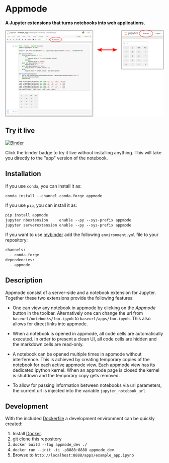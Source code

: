 # Appmode

**A Jupyter extensions that turns notebooks into web applications.**

![screenshots](./screenshots.png)

## Try it live

[![Binder](https://mybinder.org/badge.svg)](https://mybinder.org/v2/gh/oschuett/appmode/master?urlpath=%2Fapps%2Fexample_app.ipynb)

Click the binder badge to try it live without installing anything. This will take you directly to the "app" version of the notebook.


## Installation

If you use `conda`, you can install it as:
```
conda install --channel conda-forge appmode
```

If you use ``pip``, you can install it as:
```
pip install appmode
jupyter nbextension     enable --py --sys-prefix appmode
jupyter serverextension enable --py --sys-prefix appmode
```

If you want to use [mybinder](https://mybinder.org) add the following `environment.yml` file to your repository:
```
channels:
  - conda-forge
dependencies:
  - appmode
```

## Description

Appmode consist of a server-side and a notebook extension for Jupyter. Together these two extensions provide the following features:

- One can view any notebook in appmode by clicking on the *Appmode* button in the toolbar. Alternatively one can change the url from ``baseurl/notebooks/foo.ipynb`` to ``baseurl/apps/foo.ipynb``. This also allows for direct links into appmode.

- When a notebook is opened in appmode, all code cells are automatically executed. In order to present a clean UI, all code cells are hidden and the markdown cells are read-only.

- A notebook can be opened multiple times in appmode without interference. This is achieved by creating temporary copies of the notebook for each active appmode view. Each appmode view has its dedicated ipython kernel. When an appmode page is closed the kernel is shutdown and the temporary copy gets removed.

- To allow for passing information between notebooks via url parameters, the current url is injected into the variable ``jupyter_notebook_url``.

## Development

With the included [Dockerfile](./Dockerfile) a development environment can be quickly created:

1. Install [Docker](https://docs.docker.com/engine/installation/).
2. git clone this repository
3. `docker build --tag appmode_dev ./`
4. `docker run --init -ti -p8888:8888 appmode_dev`
5. Browse to `http://localhost:8888/apps/example_app.ipynb`
